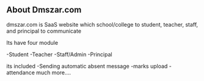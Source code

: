 
## About Dmszar.com

dmszar.com is SaaS website which school/college to student, teacher, staff, and principal  to communicate 

Its have four module

-Student
-Teacher
-Staff/Admin
-Principal

its included
-Sending automatic absent message
-marks upload
-attendance
much more....